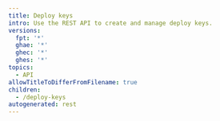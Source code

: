 ```yaml
---
title: Deploy keys
intro: Use the REST API to create and manage deploy keys.
versions:
  fpt: '*'
  ghae: '*'
  ghec: '*'
  ghes: '*'
topics:
  - API
allowTitleToDifferFromFilename: true
children:
  - /deploy-keys
autogenerated: rest
---
```


<!-- Content after this section is automatically generated -->
